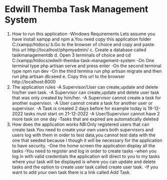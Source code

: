 # Edwill Themba Task Management System
1. How to run this application 
-Windows Requirements
 Lets assume you have install xampp and npm
 a.You need copy this application folder C:/xampp/htdocs/
 b.Go to the browser of choice and copy and paste this url http://localhost/phpmyadmin/
 c. Create a database called taskmanagementdb
 d. Open  3 terminals of choice and cd C:/xampp/htdocs/edwill-themba-task-management-system
    -On One terminal type php artisan serve and press enter
    -On the second terminal type npm run dev
    -On the third termina run php artisan migrate and then run php artisan db:seed
e. Copy this url to the browser http://localhost:8000
2. The application rules
  -A Supervisor/User can create,update and delete his/her own task.
  -A Supervisor can create,update and delete user task that was only created by him/her.
  -A Supervisor cannot create a task for another supervisor.
  -A User cannot create a task for another user or supervisor.
  -A Task is created  2 days before for example today is 19-12-2022 tasks must start on     21-12-2022
  -A User/Supervisor cannot have 2 more task on one day
  -Tasks that are expired are automatically deleted
3. How does the application works
 NB:Only registered users that can create task.You need to create your own users both supervisors and users log with them in order to test data,you cannot test data with the one that seeded because I though it will be necessary for the application to have security.
   -One the home screen the application display all the tasks
   -You need to register and log in order to create tasks
   -when you log in with valid credentials the application will direct to you to my tasks where
    your task will be displayed is where you can update and delete tasks and the option to create user task called create user task.
   -If you want to add your own task there is a link called Add Task.
  
  

